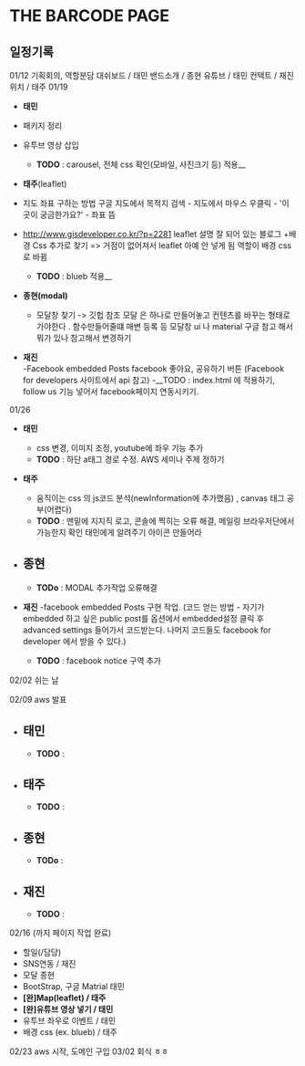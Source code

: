 # THE BARCODE PAGE

## 일정기록
01/12 기획회의, 역할분담
	대쉬보드 / 태민
	밴드소개 / 종현
	유튜브 / 태민
	컨택트 / 재진
	위치 / 태주
01/19

- __태민__
 - 패키지 정리
 - 유투브 영상 삽입
	-  __TODO__ : carousel, 전체 css 확인(모바일, 사진크기 등) 적용__

- __태주__(leaflet)
 - 지도 좌표 구하는 방법
 		구글 지도에서 목적지 검색 - 지도에서 마우스 우클릭 - '이곳이 궁금한가요?' - 좌표 뜸
 - http://www.gisdeveloper.co.kr/?p=2281
        leaflet 설명 잘 되어 있는 블로그
        +배경 Css 추가로 찾기 => 거점이 없어져서 leaflet 아예 안 넣게 됨
        역할이 배경 css로 바뀜
	 - __TODO__ : blueb 적용__


- __종현(modal)__
	- 모달창 찾기 -> 깃헙 참조
   모달 은 하나로 만들어놓고 컨텐츠를 바꾸는 형태로 가야한다 .
     함수만들어줄떄 매변 등록 등
     모달창 ui 나 material 구글 참고 해서 뭐가 있나 참고해서
     변경하기


- __재진__   
    -Facebook embedded Posts
     facebook 좋아요, 공유하기 버튼
     (Facebook for developers 사이트에서 api 참고)
    -__TODO : index.html 에 적용하기, follow us 기능 넣어서 facebook페이지 연동시키기.

01/26
- __태민__
	- css 변경, 이미지 조정, youtube에 좌우 기능 추가
	- __TODO__ : 하단 a태그 경로 수정. AWS 세미나 주제 정하기


- __태주__
	-   움직이는 css 의 js코드 분석(newInformation에 추가했음) , canvas 태그 공부(어렵다)
	- __TODO__ : 맨밑에 지지직 로고, 콘솔에 찍히는 오류 해결, 메일링 브라우저단에서 가능한지 확인
                 태민에게 알려주기 아이콘 만들어라


- __종현__
	-
	- __TODo__ : MODAL 추가작업 오류해결


- __재진__
	-facebook embedded Posts 구현 작업.
        (코드 얻는 방법 - 자기가 embedded 하고 싶은 public post를 옵션에서 embedded설정 클릭 후 advanced settings 들어가서 코드받는다. 나머지 코드들도 facebook for developer 에서 받을 수 있다.)
	- __TODO__ : facebook notice 구역 추가


02/02 쉬는 날

02/09 aws 발표
- __태민__
	-
	- __TODO__ :


- __태주__
	-
	- __TODO__ :


- __종현__
	-
	- __TODo__ :

- __재진__
	-
	- __TODO__ :

02/16 (까지 페이지 작업 완료)



- 할일(/담당)
 - SNS연동 / 재진
 - 모달 종현
 - BootStrap, 구글 Matrial 태민
 - __[완]Map(leaflet) / 태주__
 - __[완]유튜브 영상 넣기 / 태민__
 - 유투브 좌우로 이벤트 / 태민
 - 배경 css (ex. blueb) / 태주

02/23 aws 시작, 도메인 구입
03/02 회식 ㅎㅎ
